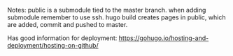Notes:
public is a submodule tied to the master branch.
when adding submodule remember to use ssh.
hugo build creates pages in public, which are added, commit and pushed to master.

Has good information for deployment:
https://gohugo.io/hosting-and-deployment/hosting-on-github/

